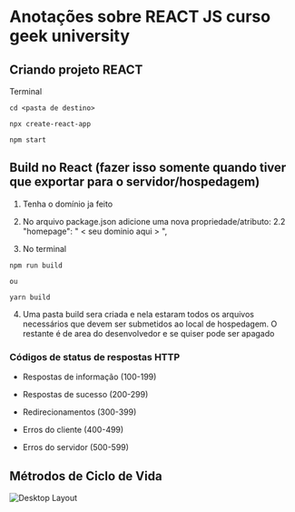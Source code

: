 # Anotações sobre REACT JS curso geek university

## Criando projeto REACT

Terminal

```
cd <pasta de destino>

npx create-react-app

npm start
```

## Build no React (fazer isso somente quando tiver que exportar para o servidor/hospedagem)

1. Tenha o domínio ja feito

2. No arquivo package.json adicione uma nova propriedade/atributo:
   2.2 "homepage": " < seu dominio aqui > ",

3. No terminal

```terminal
npm run build

ou

yarn build
```

4. Uma pasta build sera criada e nela estaram todos os arquivos necessários que devem ser submetidos ao local de hospedagem. O restante é de area do desenvolvedor e se quiser pode ser apagado

### Códigos de status de respostas HTTP

-   Respostas de informação (100-199)

-   Respostas de sucesso (200-299)

-   Redirecionamentos (300-399)

-   Erros do cliente (400-499)

-   Erros do servidor (500-599)

## Métrodos de Ciclo de Vida

![Desktop Layout](https://github.com/pedrogutierresbr/reactjs-curso-progbr/blob/main/imagesToReadme/Diagrama+do+Ciclo+de+Vida.png?raw=true)

